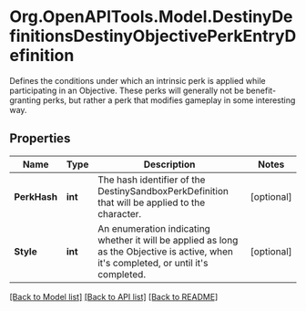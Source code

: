 # Org.OpenAPITools.Model.DestinyDefinitionsDestinyObjectivePerkEntryDefinition
Defines the conditions under which an intrinsic perk is applied while participating in an Objective.  These perks will generally not be benefit-granting perks, but rather a perk that modifies gameplay in some interesting way.

## Properties

Name | Type | Description | Notes
------------ | ------------- | ------------- | -------------
**PerkHash** | **int** | The hash identifier of the DestinySandboxPerkDefinition that will be applied to the character. | [optional] 
**Style** | **int** | An enumeration indicating whether it will be applied as long as the Objective is active, when it&#39;s completed, or until it&#39;s completed. | [optional] 

[[Back to Model list]](../README.md#documentation-for-models) [[Back to API list]](../README.md#documentation-for-api-endpoints) [[Back to README]](../README.md)

